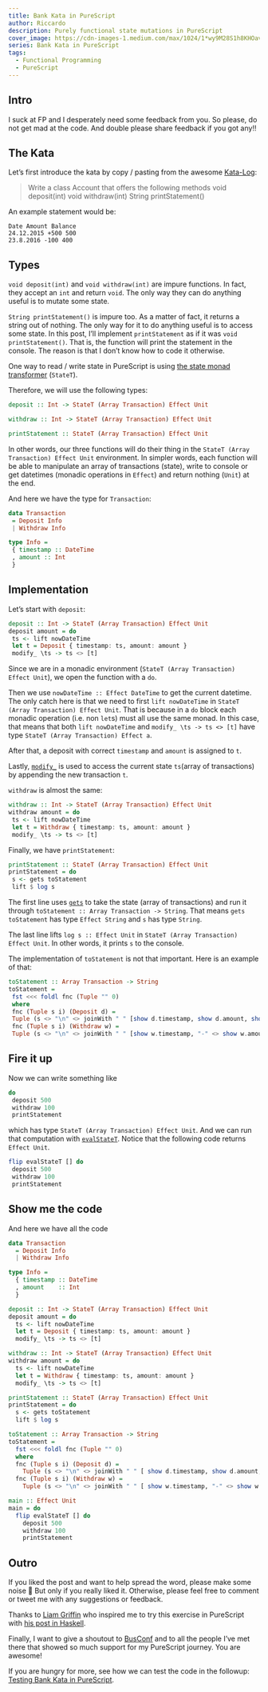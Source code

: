 ```yaml
---
title: Bank Kata in PureScript
author: Riccardo
description: Purely functional state mutations in PureScript
cover_image: https://cdn-images-1.medium.com/max/1024/1*wy9M28S1h8KHOav3b2DBBw.jpeg
series: Bank Kata in PureScript
tags:
  - Functional Programming
  - PureScript
---
```


## Intro

I suck at FP and I desperately need some feedback from you. So please, do not get mad at the code. And double please share feedback if you got any!!

## The Kata

Let’s first introduce the kata by copy / pasting from the awesome [Kata-Log](http://kata-log.rocks/banking-kata):

> Write a class Account that offers the following methods void deposit(int) void withdraw(int) String printStatement()

An example statement would be:

```
Date Amount Balance
24.12.2015 +500 500
23.8.2016 -100 400
```

## Types

`void deposit(int)` and `void withdraw(int)` are impure functions. In fact, they accept an `int` and return `void`. The only way they can do anything useful is to mutate some state.

`String printStatement()` is impure too. As a matter of fact, it returns a string out of nothing. The only way for it to do anything useful is to access some state. In this post, I’ll implement `printStatement` as if it was `void printStatement()`. That is, the function will print the statement in the console. The reason is that I don’t know how to code it otherwise.

One way to read / write state in PureScript is using [the state monad transformer](https://pursuit.purescript.org/packages/purescript-transformers/4.2.0/docs/Control.Monad.State.Trans#t:StateT) (`StateT`).

Therefore, we will use the following types:

```hs
deposit :: Int -> StateT (Array Transaction) Effect Unit

withdraw :: Int -> StateT (Array Transaction) Effect Unit

printStatement :: StateT (Array Transaction) Effect Unit
```

In other words, our three functions will do their thing in the `StateT (Array Transaction) Effect Unit` environment. In simpler words, each function will be able to manipulate an array of transactions (state), write to console or get datetimes (monadic operations in `Effect`) and return nothing (`Unit`) at the end.

And here we have the type for `Transaction`:

```hs
data Transaction
 = Deposit Info
 | Withdraw Info

type Info =
 { timestamp :: DateTime
 , amount :: Int
 }
```

## Implementation

Let’s start with `deposit`:

```hs
deposit :: Int -> StateT (Array Transaction) Effect Unit
deposit amount = do
 ts <- lift nowDateTime
 let t = Deposit { timestamp: ts, amount: amount }
 modify_ \ts -> ts <> [t]
```

Since we are in a monadic environment (`StateT (Array Transaction) Effect Unit`), we open the function with a `do`.

Then we use `nowDateTime :: Effect DateTime` to get the current datetime. The only catch here is that we need to first `lift nowDateTime` in `StateT (Array Transaction) Effect Unit`. That is because in a `do` block each monadic operation (i.e. non `let`s) must all use the same monad. In this case, that means that both `lift nowDateTime` and `modify_ \ts -> ts <> [t]` have type `StateT (Array Transaction) Effect a`.

After that, a deposit with correct `timestamp` and `amount` is assigned to `t`.

Lastly, [`modify_`](https://pursuit.purescript.org/packages/purescript-transformers/4.2.0/docs/Control.Monad.State#v:modify_) is used to access the current state `ts`(array of transactions) by appending the new transaction `t`.

`withdraw` is almost the same:

```hs
withdraw :: Int -> StateT (Array Transaction) Effect Unit
withdraw amount = do
 ts <- lift nowDateTime
 let t = Withdraw { timestamp: ts, amount: amount }
 modify_ \ts -> ts <> [t]
```

Finally, we have `printStatement`:

```hs
printStatement :: StateT (Array Transaction) Effect Unit
printStatement = do
 s <- gets toStatement
 lift $ log s
```

The first line uses [`gets`](https://pursuit.purescript.org/packages/purescript-transformers/4.2.0/docs/Control.Monad.State#v:gets) to take the state (array of transactions) and run it through `toStatement :: Array Transaction -> String`. That means `gets toStatement` has type `Effect String` and `s` has type `String`.

The last line lifts `log s :: Effect Unit` in `StateT (Array Transaction) Effect Unit`. In other words, it prints `s` to the console.

The implementation of `toStatement` is not that important. Here is an example of that:

```hs
toStatement :: Array Transaction -> String
toStatement =
 fst <<< foldl fnc (Tuple "" 0)
 where
 fnc (Tuple s i) (Deposit d) =
 Tuple (s <> "\n" <> joinWith " " [show d.timestamp, show d.amount, show $ i + d.amount]) (i + d.amount)
 fnc (Tuple s i) (Withdraw w) =
 Tuple (s <> "\n" <> joinWith " " [show w.timestamp, "-" <> show w.amount, show $ i - w.amount]) (i - w.amount)
```

## Fire it up

Now we can write something like

```hs
do
 deposit 500
 withdraw 100
 printStatement
```

which has type `StateT (Array Transaction) Effect Unit`. And we can run that computation with [`evalStateT`](https://pursuit.purescript.org/packages/purescript-transformers/4.2.0/docs/Control.Monad.State.Trans#v:evalStateT). Notice that the following code returns `Effect Unit`.

```hs
flip evalStateT [] do
 deposit 500
 withdraw 100
 printStatement
```

## Show me the code

And here we have all the code

```hs
data Transaction
  = Deposit Info
  | Withdraw Info

type Info =
  { timestamp :: DateTime
  , amount    :: Int
  }

deposit :: Int -> StateT (Array Transaction) Effect Unit
deposit amount = do
  ts <- lift nowDateTime
  let t = Deposit { timestamp: ts, amount: amount }
  modify_ \ts -> ts <> [t]

withdraw :: Int -> StateT (Array Transaction) Effect Unit
withdraw amount = do
  ts <- lift nowDateTime
  let t = Withdraw { timestamp: ts, amount: amount }
  modify_ \ts -> ts <> [t]

printStatement :: StateT (Array Transaction) Effect Unit
printStatement = do
  s <- gets toStatement
  lift $ log s

toStatement :: Array Transaction -> String
toStatement =
  fst <<< foldl fnc (Tuple "" 0)
  where
  fnc (Tuple s i) (Deposit d) =
    Tuple (s <> "\n" <> joinWith " " [ show d.timestamp, show d.amount, show $ i + d.amount]) (i + d.amount)
  fnc (Tuple s i) (Withdraw w) =
    Tuple (s <> "\n" <> joinWith " " [ show w.timestamp, "-" <> show w.amount, show $ i - w.amount]) (i - w.amount)

main :: Effect Unit
main = do
  flip evalStateT [] do
    deposit 500
    withdraw 100
    printStatement
```

## Outro

If you liked the post and want to help spread the word, please make some noise 🤘 But only if you really liked it. Otherwise, please feel free to comment or tweet me with any suggestions or feedback.

Thanks to [Liam Griffin](https://medium.com/u/98e431287677) who inspired me to try this exercise in PureScript with [his post in Haskell](https://medium.com/@Gryff/bank-kata-in-haskell-dealing-with-state-3364c13b994f).

Finally, I want to give a shoutout to [BusConf](https://www.bus-conf.org/) and to all the people I’ve met there that showed so much support for my PureScript journey. You are awesome!

If you are hungry for more, see how we can test the code in the followup: [Testing Bank Kata in PureScript](/posts/2019-03-18-testing-bank-kata-in-purescript/).
